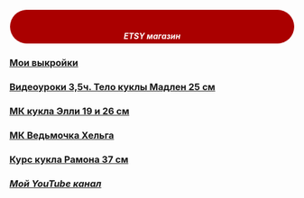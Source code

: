<div onclick="window.open('https://www.etsy.com/shop/TomirisDoll');" style="cursor:pointer;border-width:1px;border-style:solid;background-color:#aa0000;width:100%;text-align:center;color:#ffffff;-moz-border-radius: 30px;vertical-align: middle;height: 42px;padding-top: 18px;
      -webkit-border-radius:50px;"><h5>ETSY магазин</h5></div>

###    [Мои выкройки](https://www.instagram.com/explore/tags/%D0%B2%D1%8B%D0%BA%D1%80%D0%BE%D0%B9%D0%BA%D0%B0_tomiris)
###    [Видеоуроки 3,5ч. Тело куклы Мадлен 25 см](https://vk.com/club197179972)
###    [МК кукла Элли 19 и 26 см](https://vk.com/club195854179)
###    [МК Ведьмочка Хельга](https://vk.com/club199487143)
###    [Курс кукла Рамона 37 см](https://vk.com/club202358363)


###    **_[Мой YouTube канал](https://www.youtube.com/channel/UCTKcCSqvU8Fucn1ifDGNxIQ/videos)_**




